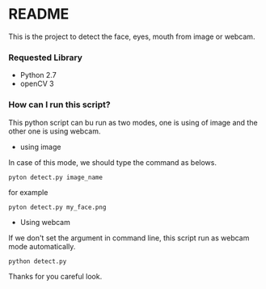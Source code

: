 # README #

This is the project to detect the face, eyes, mouth from image or webcam.

### Requested Library ###

* Python 2.7
* openCV 3

### How can I run this script? ###

This python script can bu run as two modes, one is using of image and the other one is using webcam.

* using image

In case of this mode, we should type the command as belows.

    pyton detect.py image_name

for example

    pyton detect.py my_face.png

* Using webcam

If we don't set the argument in command line, this script run as webcam mode automatically.

    python detect.py

Thanks for you careful look.
